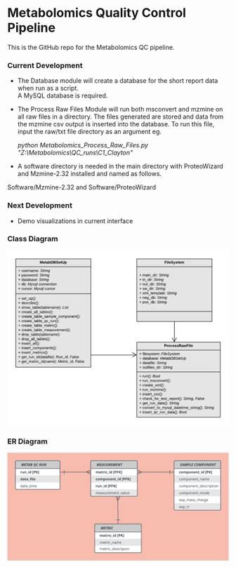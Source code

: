 # Metabolomics Quality Control Pipeline

This is the GitHub repo for the Metabolomics QC pipeline.  

### Current Development
* The Database module will create a database for the short report data when run as a script.  
A MySQL database is required. 
* The Process Raw Files Module will run both msconvert and mzmine on all raw files in a directory.
The files generated are stored and data from the mzmine csv output is inserted into the database.
To run this file, input the raw/txt file directory as an argument eg.

  _python Metabolomics_Process_Raw_Files.py "Z:\Metabolomics\QC_runs\C1_Clayton"_

* A software directory is needed in the main directory with ProteoWizard and Mzmine-2.32 installed and named as follows.

Software/Mzmine-2.32 and Software/ProteoWizard

### Next Development
* Demo visualizations in current interface

### Class Diagram
![Class](MetabolomicsClassDiagram.png)

### ER Diagram
![ER](MetabolomicsQCERDiagram.png)
